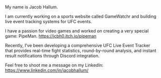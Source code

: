 My name is Jacob Hallum. 

I am currently working on a sports website called GameWatchr and building live event tracking systems for UFC events.

I have a passion for video games and worked on creating a very special game: PipeMan. https://jcbh0.itch.io/pipeman

Recently, I've been developing a comprehensive UFC Live Event Tracker that provides real-time fight statistics, round-by-round analysis, and instant result notifications through Discord integration.

Feel free to shoot me a message on my LinkedIn: https://www.linkedin.com/in/jacobhallum/
